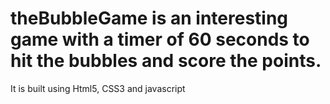 # theBubbleGame is an interesting game with a timer of 60 seconds to hit the bubbles and score the points.
It is built using Html5, CSS3 and javascript
